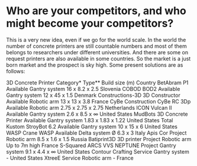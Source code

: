 # Who are your competitors, and who might become your competitors?

This is a very new idea, even if we go for the world scale. In the world the number of concrete printers are still countable numbers and most of them belongs to researchers under different universities. And there are some on request printers are also available in some countries. So the market is a just born market and the prospect is sky high. Some present solutions are as follows:


3D Concrete Printer             Category*	        Type**	            Build size (m)	        Country
BetAbram P1	                    Available	        Gantry system	    16 x 8.2 x 2.5	        Slovenia
COBOD BOD2	                    Available       	Gantry system       12 x 45 x 1.5	        Denmark
Constructions-3D 3D Constructor	Available	        Robotic arm	        13 x 13 x 3.8	        France
CyBe Construction CyBe RC 3Dp	Available       	Robotic arm	        2.75 x 2.75 x 2.75	    Netherlands
ICON Vulcan II	                Available       	Gantry system	    2.6 x 8.5 x ∞	        United States
MudBots 3D Concrete Printer	    Available       	Gantry system	    1.83 x 1.83 x 1.22	    United States
Total Kustom StroyBot 6.2	    Available       	Gantry system	    10 x 15 x 6	            United States
WASP Crane WASP	                Available       	Delta system	    Ø 6.3 x 3	            Italy
Apis Cor	                    Project	            Robotic arm	        8.5 x 1.6 x 1.5	        Russia
Batiprint3D 3D printer	        Project	            Robotic arm	        Up to 7m high	        France
S-Squared ARCS VVS NEPTUNE	    Project	            Gantry system	    9.1 x 4.4 x ∞	        United States
Contour Crafting	            Service	            Gantry system	    -	                    United States
XtreeE	                        Service	            Robotic arm	        -	                    France